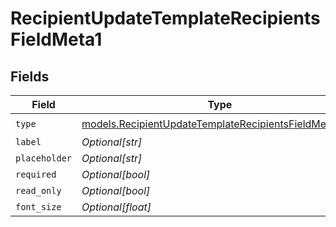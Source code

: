 # RecipientUpdateTemplateRecipientsFieldMeta1


## Fields

| Field                                                                                                                | Type                                                                                                                 | Required                                                                                                             | Description                                                                                                          |
| -------------------------------------------------------------------------------------------------------------------- | -------------------------------------------------------------------------------------------------------------------- | -------------------------------------------------------------------------------------------------------------------- | -------------------------------------------------------------------------------------------------------------------- |
| `type`                                                                                                               | [models.RecipientUpdateTemplateRecipientsFieldMetaType](../models/recipientupdatetemplaterecipientsfieldmetatype.md) | :heavy_check_mark:                                                                                                   | N/A                                                                                                                  |
| `label`                                                                                                              | *Optional[str]*                                                                                                      | :heavy_minus_sign:                                                                                                   | N/A                                                                                                                  |
| `placeholder`                                                                                                        | *Optional[str]*                                                                                                      | :heavy_minus_sign:                                                                                                   | N/A                                                                                                                  |
| `required`                                                                                                           | *Optional[bool]*                                                                                                     | :heavy_minus_sign:                                                                                                   | N/A                                                                                                                  |
| `read_only`                                                                                                          | *Optional[bool]*                                                                                                     | :heavy_minus_sign:                                                                                                   | N/A                                                                                                                  |
| `font_size`                                                                                                          | *Optional[float]*                                                                                                    | :heavy_minus_sign:                                                                                                   | N/A                                                                                                                  |
